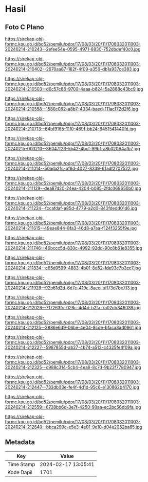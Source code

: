 # Hasil

## Foto C Plano

https://sirekap-obj-formc.kpu.go.id/bd52/pemilu/pdpr/17/08/03/20/11/1708032011003-20240214-210243--2efee54e-0595-4971-8830-752dbdef40c0.jpg

https://sirekap-obj-formc.kpu.go.id/bd52/pemilu/pdpr/17/08/03/20/11/1708032011003-20240214-210402--2970aa87-182f-4f09-a356-db1a937ce383.jpg

https://sirekap-obj-formc.kpu.go.id/bd52/pemilu/pdpr/17/08/03/20/11/1708032011003-20240214-210503--d6c57c86-9700-4aaa-b824-5a2888c43bc9.jpg

https://sirekap-obj-formc.kpu.go.id/bd52/pemilu/pdpr/17/08/03/20/11/1708032011003-20240214-210558--1580c062-a8b7-4334-baed-111ac172d2f6.jpg

https://sirekap-obj-formc.kpu.go.id/bd52/pemilu/pdpr/17/08/03/20/11/1708032011003-20240214-210713--64bf9165-11f0-469f-bb24-8451541440fd.jpg

https://sirekap-obj-formc.kpu.go.id/bd52/pemilu/pdpr/17/08/03/20/11/1708032011003-20240215-003210--86047f23-5b42-4bcf-99bf-a8b02064afb7.jpg

https://sirekap-obj-formc.kpu.go.id/bd52/pemilu/pdpr/17/08/03/20/11/1708032011003-20240214-211014--50ada21c-af8d-4027-8339-61adf2707522.jpg

https://sirekap-obj-formc.kpu.go.id/bd52/pemilu/pdpr/17/08/03/20/11/1708032011003-20240214-211129--dea87d20-24ea-4204-b085-2fdc068650b0.jpg

https://sirekap-obj-formc.kpu.go.id/bd52/pemilu/pdpr/17/08/03/20/11/1708032011003-20240214-211224--fccafdaf-a85d-4779-a2d0-843fdedd01d6.jpg

https://sirekap-obj-formc.kpu.go.id/bd52/pemilu/pdpr/17/08/03/20/11/1708032011003-20240214-211615--49eae844-8fa3-46d8-a7aa-f124f3255f9e.jpg

https://sirekap-obj-formc.kpu.go.id/bd52/pemilu/pdpr/17/08/03/20/11/1708032011003-20240214-211746--46bccc5d-830c-4992-92dd-90c8b61e8355.jpg

https://sirekap-obj-formc.kpu.go.id/bd52/pemilu/pdpr/17/08/03/20/11/1708032011003-20240214-211834--c65d0599-4883-4b01-8d52-fde93c7b3cc7.jpg

https://sirekap-obj-formc.kpu.go.id/bd52/pemilu/pdpr/17/08/03/20/11/1708032011003-20240214-211928--92b61d2d-6d7c-419c-8aed-bff73d7bc7f3.jpg

https://sirekap-obj-formc.kpu.go.id/bd52/pemilu/pdpr/17/08/03/20/11/1708032011003-20240214-212028--717263fc-026c-4d4d-b2fa-7a02db346036.jpg

https://sirekap-obj-formc.kpu.go.id/bd52/pemilu/pdpr/17/08/03/20/11/1708032011003-20240214-212125--3886e6d9-06be-4e04-8cde-bfaca8ad0961.jpg

https://sirekap-obj-formc.kpu.go.id/bd52/pemilu/pdpr/17/08/03/20/11/1708032011003-20240214-212227--5987855d-ab27-4b74-a513-c4325fe4f09a.jpg

https://sirekap-obj-formc.kpu.go.id/bd52/pemilu/pdpr/17/08/03/20/11/1708032011003-20240214-212325--c988c314-5cb4-4ea9-8c7d-9b23f7780947.jpg

https://sirekap-obj-formc.kpu.go.id/bd52/pemilu/pdpr/17/08/03/20/11/1708032011003-20240214-212447--733db03e-fe4f-4d1d-95c6-e130862b4170.jpg

https://sirekap-obj-formc.kpu.go.id/bd52/pemilu/pdpr/17/08/03/20/11/1708032011003-20240214-212559--6738bb6d-3e7f-4250-90aa-ec2bc56db9fa.jpg

https://sirekap-obj-formc.kpu.go.id/bd52/pemilu/pdpr/17/08/03/20/11/1708032011003-20240214-212640--bbca299c-e5e3-4e01-9e10-d04e2052ba65.jpg


## Metadata

| Key        | Value               |
| ---------- | ------------------- |
| Time Stamp | 2024-02-17 13:05:41 |
| Kode Dapil | 1701                |




